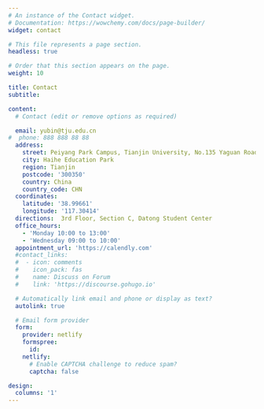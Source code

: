 ```yaml
---
# An instance of the Contact widget.
# Documentation: https://wowchemy.com/docs/page-builder/
widget: contact

# This file represents a page section.
headless: true

# Order that this section appears on the page.
weight: 10

title: Contact
subtitle:

content:
  # Contact (edit or remove options as required)

  email: yubin@tju.edu.cn
#  phone: 888 888 88 88
  address:
    street: Peiyang Park Campus, Tianjin University, No.135 Yaguan Road
    city: Haihe Education Park
    region: Tianjin
    postcode: '300350'
    country: China
    country_code: CHN
  coordinates:
    latitude: '38.99661'
    longitude: '117.30414'
  directions:  3rd Floor, Section C, Datong Student Center
  office_hours:
    - 'Monday 10:00 to 13:00'
    - 'Wednesday 09:00 to 10:00'
  appointment_url: 'https://calendly.com'
  #contact_links:
  #  - icon: comments
  #    icon_pack: fas
  #    name: Discuss on Forum
  #    link: 'https://discourse.gohugo.io'

  # Automatically link email and phone or display as text?
  autolink: true

  # Email form provider
  form:
    provider: netlify
    formspree:
      id:
    netlify:
      # Enable CAPTCHA challenge to reduce spam?
      captcha: false

design:
  columns: '1'
---
```


